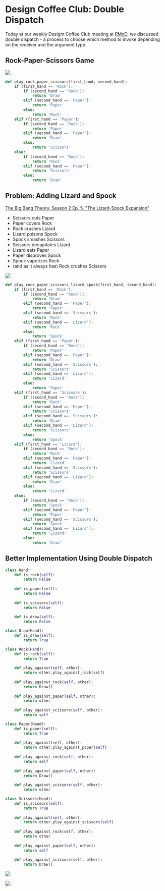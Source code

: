 # Design Coffee Club: Double Dispatch

Today at our weekly Desigm Coffee Club meeting at [RMoD](https://rmod.inria.fr), we discussed double dispatch - a process to choose which method to invoke depending on the receiver and the argument type.

## Rock-Paper-Scissors Game

![](figures/RockPaperScissorsDrawing.png)

```Python
def play_rock_paper_scissors(first_hand, second_hand):
    if (first_hand == 'Rock'):
        if (second_hand == 'Rock'):
            return 'Draw'
        elif (second_hand == 'Paper'):
            return 'Paper'
        else:
            return 'Rock'
    elif (first_hand == 'Paper'):
        if (second_hand == 'Rock'):
            return 'Paper'
        elif (second_hand == 'Paper'):
            return 'Draw'
        else:
            return 'Scissors'
    else:
        if (second_hand == 'Rock'):
            return 'Rock'
        elif (second_hand == 'Paper'):
            return 'Scissors'
        else:
            return 'Draw'

```

## Problem: Adding Lizard and Spock

[The Big Bang Theory, Season 2 Ep. 5, "The Lizard-Spock Expansion"](https://youtu.be/Kov2G0GouBw)

- Scissors cuts Paper
- Paper covers Rock
- Rock crushes Lizard
- Lizard poisons Spock
- Spock smashes Scissors
- Scissors decapitates Lizard
- Lizard eats Paper
- Paper disproves Spock
- Spock vaporizes Rock
- (and as it always has) Rock crushes Scissors

![](figures/RockPaperScissorsLizardSpock.svg)

```Python
def play_rock_paper_scissors_lizard_spock(first_hand, second_hand):
    if (first_hand == 'Rock'):
        if (second_hand == 'Rock'):
            return 'Draw'
        elif (second_hand == 'Paper'):
            return 'Paper'
        elif (second_hand == 'Scissors'):
            return 'Rock'
        elif (second_hand == 'Lizard'):
            return 'Rock'
        else:
            return 'Spock'
    elif (first_hand == 'Paper'):
        if (second_hand == 'Rock'):
            return 'Paper'
        elif (second_hand == 'Paper'):
            return 'Draw'
        elif (second_hand == 'Scissors'):
            return 'Scissors'
        elif (second_hand == 'Lizard'):
            return 'Lizard'
        else:
            return 'Paper'
    elif (first_hand == 'Scissors'):
        if (second_hand == 'Rock'):
            return 'Rock'
        elif (second_hand == 'Paper'):
            return 'Scissors'
        elif (second_hand == 'Scissors'):
            return 'Draw'
        elif (second_hand == 'Lizard'):
            return 'Scissors'
        else:
            return 'Spock'
    elif (first_hand == 'Lizard'):
        if (second_hand == 'Rock'):
            return 'Rock'
        elif (second_hand == 'Paper'):
            return 'Lizard'
        elif (second_hand == 'Scissors'):
            return 'Scissors'
        elif (second_hand == 'Lizard'):
            return 'Draw'
        else:
            return 'Lizard'
    else:
        if (second_hand == 'Rock'):
            return 'Spock'
        elif (second_hand == 'Paper'):
            return 'Paper'
        elif (second_hand == 'Scissors'):
            return 'Spock'
        elif (second_hand == 'Lizard'):
            return 'Lizard'
        else:
            return 'Draw'

```

## Better Implementation Using Double Dispatch

```Python
class Hand:
    def is_rock(self):
        return False
        
    def is_paper(self):
        return False
        
    def is_scissors(self):
        return False
        
    def is_draw(self):
        return False
```
```Python   
class Draw(Hand):
    def is_draw(self):
        return True
```
```Python
class Rock(Hand):
    def is_rock(self):
        return True
                
    def play_against(self, other):
        return other.play_against_rock(self)
    
    def play_against_rock(self, other):
        return Draw()
        
    def play_against_paper(self, other):
        return other
        
    def play_against_scissors(self, other):
        return self
```
```Python
class Paper(Hand):
    def is_paper(self):
        return True
                
    def play_against(self, other):
        return other.play_against_paper(self)
    
    def play_against_rock(self, other):
        return self
        
    def play_against_paper(self, other):
        return Draw()
        
    def play_against_scissors(self, other):
        return other
```
```Python
class Scissors(Hand):
    def is_scissors(self):
        return True
                
    def play_against(self, other):
        return other.play_against_scissors(self)
    
    def play_against_rock(self, other):
        return other
        
    def play_against_paper(self, other):
        return self
        
    def play_against_scissors(self, other):
        return Draw()
```

![](figures/RockPaperScissors.png)

![](figures/RockPaperScissorsLizardSpock.png)